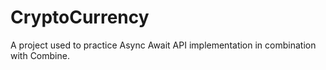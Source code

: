 # CryptoCurrency
 
A project used to practice Async Await API implementation in combination with Combine.
